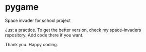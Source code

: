 # pygame
Space invader for school project


Just a practice.
To get the better version, check my space-invaders repository.
Add code there if you want.

Thank you.
Happy coding.
